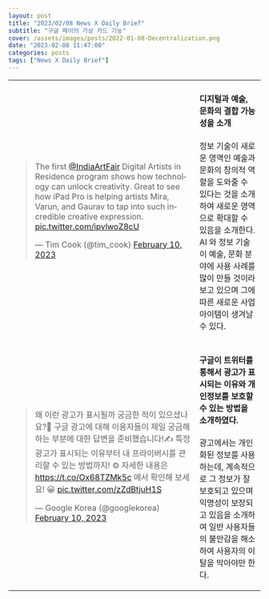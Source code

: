 ```yaml
---
layout: post
title: "2023/02/08 News X Daily Brief"
subtitle: "구글 페이의 가상 카드 기능"
cover: /assets/images/posts/2022-01-08-Decentralization.png
date: "2023-02-08 11:47:00"
categories: posts
tags: ["News X Daily Brief"]
---
```


<table>
    <tbody>
        <tr>
            <td>
                <blockquote class="twitter-tweet"><p lang="en" dir="ltr">The first <a href="https://twitter.com/IndiaArtFair?ref_src=twsrc%5Etfw">@IndiaArtFair</a> Digital Artists in Residence program shows how technology can unlock creativity. Great to see how iPad Pro is helping artists Mira, Varun, and Gaurav to tap into such incredible creative expression. <a href="https://t.co/ipvlwoZ8cU">pic.twitter.com/ipvlwoZ8cU</a></p>&mdash; Tim Cook (@tim_cook) <a href="https://twitter.com/tim_cook/status/1623851327817383936?ref_src=twsrc%5Etfw">February 10, 2023</a></blockquote> <script async src="https://platform.twitter.com/widgets.js" charset="utf-8"></script>
            </td>
            <td class="p-3 align-top">
                <h4>디지털과 예술, 문화의 결합 가능성을 소개</h4>
                <p>
                    정보 기술이 새로운 영역인 예술과 문화의 창의적 역할을 도와줄 수 있다는 것을 소개하여
                    새로운 영역으로 확대할 수 있음을 소개한다. AI 와 정보 기술이 예술, 문화 분야에 사용 사례를
                    많이 만들 것이라 보고 있으며 그에 따른 새로운 사업 아이템이 생겨날 수 있다.
                </p>
            </td>
        </tr>
        <tr>
            <td>
                <blockquote class="twitter-tweet"><p lang="ko" dir="ltr">왜 이런 광고가 표시될까 궁금한 적이 있으셨나요?🤔 구글 광고에 대해 이용자들이 제일 궁금해하는 부분에 대한 답변을 준비했습니다!✍️ 특정 광고가 표시되는 이유부터 내 프라이버시를 관리할 수 있는 방법까지! ⚙️ 자세한 내용은 <a href="https://t.co/Ox68TZMk5c">https://t.co/Ox68TZMk5c</a> 에서 확인해 보세요! 😀 <a href="https://t.co/zZdBtjuH1S">pic.twitter.com/zZdBtjuH1S</a></p>&mdash; Google Korea (@googlekorea) <a href="https://twitter.com/googlekorea/status/1623874632431603719?ref_src=twsrc%5Etfw">February 10, 2023</a></blockquote> <script async src="https://platform.twitter.com/widgets.js" charset="utf-8"></script>
            </td>
            <td class="p-3 align-top">
                <h4>
                    구글이 트위터를 통해서 광고가 표시되는 이유와 개인정보를 보호할 수 있는 방법을 소개하였다.
                </h4>
                <p>
                    광고에서는 개인화된 정보를 사용하는데, 계속적으로 그 정보가 잘 보호되고 있으며 익명성이 
                    보장되고 있음을 소개하여 일반 사용자들의 불안감을 해소하여 사용자의 이탈을 막아야만 한다.
                </p>
            </td>
        </tr>
    </tbody>
</table>
